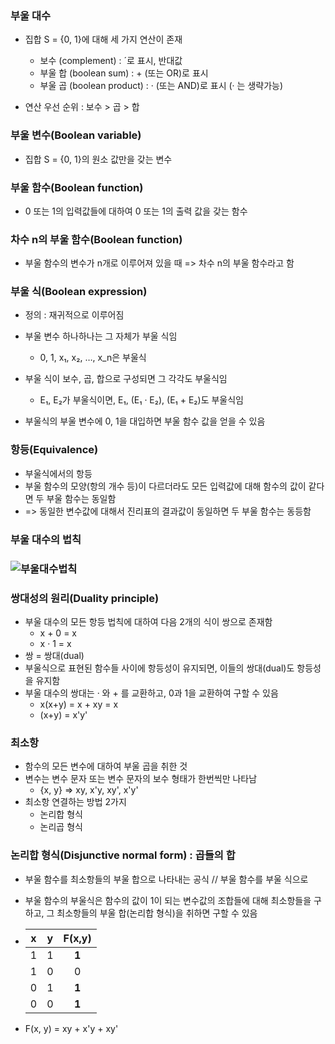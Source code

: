 
### 부울 대수

- 집합 S = {0, 1}에 대해 세 가지 연산이 존재
  - 보수 (complement) : ´로 표시, 반대값
  - 부울 합 (boolean sum) : + (또는 OR)로 표시
  - 부울 곱 (boolean product) : · (또는 AND)로 표시 (· 는 생략가능)

- 연산 우선 순위 : 보수 > 곱 > 합



### 부울 변수(Boolean variable)

- 집합 S = {0, 1}의 원소 값만을 갖는 변수



### 부울 함수(Boolean function)

- 0 또는 1의 입력값들에 대하여 0 또는 1의 출력 값을 갖는 함수



### 차수 n의 부울 함수(Boolean function)

- 부울 함수의 변수가 n개로 이루어져 있을 때 => 차수 n의 부울 함수라고 함



### 부울 식(Boolean expression)

- 정의 : 재귀적으로 이루어짐

- 부울 변수 하나하나는 그 자체가 부울 식임
  - 0, 1, x₁, x₂, …, x_n은 부울식
- 부울 식이 보수, 곱, 합으로 구성되면 그 각각도 부울식임
  - E₁, E₂가 부울식이면, E₁, (E₁ · E₂), (E₁ + E₂)도 부울식임

- 부울식의 부울 변수에 0, 1을 대입하면 부울 함수 값을 얻을 수 있음



### 항등(Equivalence)

- 부울식에서의 항등
- 부울 함수의 모양(항의 개수 등)이 다르더라도 모든 입력값에 대해 함수의 값이 같다면 두 부울 함수는 동일함
- => 동일한 변수값에 대해서 진리표의 결과값이 동일하면 두 부울 함수는 동등함



### 부울 대수의 법칙

### ![부울대수법칙](/uploads/efb0b2c835578a2a7582fe05ec673b39/부울대수법칙.PNG)


### 쌍대성의 원리(Duality principle)

- 부울 대수의 모든 항등 법칙에 대하여 다음 2개의 식이 쌍으로 존재함
  - x + 0 = x
  - x · 1 = x
- 쌍 = 쌍대(dual)      
- 부울식으로 표현된 함수들 사이에 항등성이 유지되면, 이들의 쌍대(dual)도 항등성을 유지함
- 부울 대수의 쌍대는 · 와 + 를 교환하고, 0과 1을 교환하여 구할 수 있음
  - x(x+y) = x + xy = x
  - (x+y) = x'y'



### 최소항

- 함수의 모든 변수에 대하여 부울 곱을 취한 것
- 변수는 변수 문자 또는 변수 문자의 보수 형태가 한번씩만 나타남
  - {x, y} => xy, x'y, xy', x'y'
- 최소항 연결하는 방법 2가지
  - 논리합 형식
  - 논리곱 형식



### 논리합 형식(Disjunctive normal form) : 곱들의 합

- 부울 함수를 최소항들의 부울 합으로 나타내는 공식 // 부울 함수를 부울 식으로

- 부울 함수의 부울식은 함수의 값이 1이 되는 변수값의 조합들에 대해 최소항들을 구하고, 그 최소항들의 부울 합(논리합 형식)을 취하면 구할 수 있음

- |  x   |  y   | F(x,y) |
  | :--: | :--: | :----: |
  |  1   |  1   | **1**  |
  |  1   |  0   |   0    |
  |  0   |  1   | **1**  |
  |  0   |  0   | **1**  |

- F(x, y) = xy + x'y + xy'

